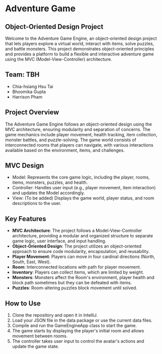 # Adventure Game

## Object-Oriented Design Project
Welcome to the Adventure Game Engine, an object-oriented design project that lets players explore a virtual world, interact with items, solve puzzles, and battle monsters. This project demonstrates object-oriented principles and provides a platform to build a flexible and interactive adventure game using the MVC (Model-View-Controller) architecture.

## Team: TBH
- Chia-hsiang Hsu Tai
- Bhoomika Gupta
- Harrison Pham

## Project Overview
The Adventure Game Engine follows an object-oriented design using the MVC architecture, ensuring modularity and separation of concerns. The game mechanics include player movement, health tracking, item collection, monster battles, and puzzle-solving. The game world consists of interconnected rooms that players can navigate, with various interactions available based on the environment, items, and challenges.

## MVC Design
- Model: Represents the core game logic, including the player, rooms, items, monsters, puzzles, and health.
- Controller: Handles user input (e.g., player movement, item interaction) and updates the Model accordingly.
- View: (To be added) Displays the game world, player status, and room descriptions to the user.

## Key Features

- **MVC Architecture**: The project follows a Model-View-Controller architecture, providing a modular and organized structure to separate game logic, user interface, and input handling.
- **Object-Oriented Design**: The project utilizes an object-oriented approach to ensure code modularity, encapsulation, and reusability.
- **Player Movement**: Players can move in four cardinal directions (North, South, East, West).
- **Room**: Interconnected locations with path for player movement.
- **Inventory**: Players can collect items, which are limited by weight.
- **Monsters**: Monsters affect the Room's environment, player health and block path sometimes but they can be defeated with items.
- **Puzzles**: Room-altering puzzles block movement until solved.

## How to Use

1. Clone the repository and open it in IntelliJ.
2. Load your JSON file in the data package or use the current data files.
3. Compile and run the GameEngineApp class to start the game.
4. The game starts by displaying the player's initial room and allows movement between rooms.
5. The controller takes user input to control the avatar's actions and update the game state.

